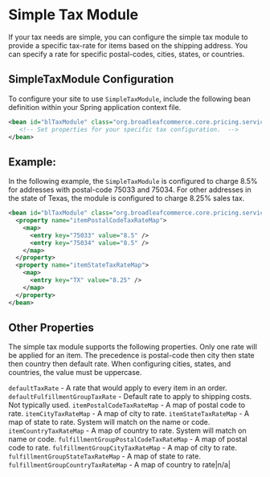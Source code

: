 # Simple Tax Module
If your tax needs are simple, you can configure the simple tax module to provide a specific tax-rate for items based on the shipping address.    You can specify a rate for specific postal-codes, cities, states, or countries.

## SimpleTaxModule Configuration
To configure your site to use `SimpleTaxModule`, include the following bean definition within your Spring application context file.   

```xml
<bean id="blTaxModule" class="org.broadleafcommerce.core.pricing.service.module.SimpleTaxModule">
   <!-- Set properties for your specific tax configuration.  -->
</bean>
```

## Example:
In the following  example, the `SimpleTaxModule` is configured to charge 8.5% for addresses with postal-code 75033 and 75034.   For other addresses in the state of Texas, the module is configured to charge 8.25% sales tax.
```xml
<bean id="blTaxModule" class="org.broadleafcommerce.core.pricing.service.module.SimpleTaxModule">
  <property name="itemPostalCodeTaxRateMap">
    <map>
      <entry key="75033" value="8.5" />
      <entry key="75034" value="8.5" />
    </map>
  </property>
  <property name="itemStateTaxRateMap">
    <map>
      <entry key="TX" value="8.25" />  
    </map>
  </property>
</bean>
```

## Other Properties
The simple tax module supports the following properties.    Only one rate will be applied for an item.   The precedence is postal-code then city then state then country then default rate.   When configuring cities, states, and countries, the value must be uppercase.
 
`defaultTaxRate` - A rate that would apply to every item in an order.
`defaultFulfillmentGroupTaxRate` - Default rate to apply to shipping costs.  Not typically used.
`itemPostalCodeTaxRateMap` - A map of postal code to rate.
`itemCityTaxRateMap` - A map of city to rate.
`itemStateTaxRateMap` - A map of state to rate.  System will match on the name or code.
`itemCountryTaxRateMap` - A map of country to rate.  System will match on name or code.
`fulfillmentGroupPostalCodeTaxRateMap` - A map of postal code to rate.
`fulfillmentGroupCityTaxRateMap` - A map of city to rate.
`fulfillmentGroupStateTaxRateMap` - A map of state to rate.
`fulfillmentGroupCountryTaxRateMap` - A map of country to rate|n/a|
